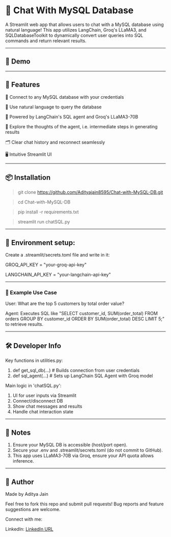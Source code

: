 # 💬 Chat With MySQL Database

A Streamlit web app that allows users to chat with a MySQL database using natural language! This app utilizes LangChain, Groq's LLaMA3, and SQLDatabaseToolkit to dynamically convert user queries into SQL commands and return relevant results.

--- 

## 🚀 Demo


---

## 🚀 Features

🔗 Connect to any MySQL database with your credentials

🤖 Use natural language to query the database

🚀 Powered by LangChain's SQL agent and Groq's LLaMA3-70B

🧠 Explore the thoughts of the agent, i.e. intermediate steps in generating results 

🗂️ Clear chat history and reconnect seamlessly

🖥️ Intuitive Streamlit UI

---

## 📦 Installation

> git clone https://github.com/Adityajain8595/Chat-with-MySQL-DB.git

> cd Chat-with-MySQL-DB

> pip install -r requirements.txt

> streamlit run chatSQL.py

---

## 🔐 Environment setup:

Create a .streamlit/secrets.toml file and write in it:

GROQ_API_KEY = "your-groq-api-key"

LANGCHAIN_API_KEY = "your-langchain-api-key"

---

### 📸 Example Use Case

User: What are the top 5 customers by total order value?

Agent: Executes SQL like "SELECT customer_id, SUM(order_total) FROM orders GROUP BY customer_id ORDER BY SUM(order_total) DESC LIMIT 5;" to retrieve results. 

---

## 🛠️ Developer Info

Key functions in utilities.py:

1. def get_sql_db(...)         # Builds connection from user credentials
2. def sql_agent(...)          # Sets up LangChain SQL Agent with Groq model

Main logic in 'chatSQL.py':

1. UI for user inputs via Streamlit
2. Connect/disconnect DB
3. Show chat messages and results
4. Handle chat interaction state

---

## 📌 Notes

1. Ensure your MySQL DB is accessible (host/port open).
2. Secure your .env and .streamlit/secrets.toml (do not commit to GitHub).
3. This app uses LLaMA3-70B via Groq, ensure your API quota allows inference.

---

## 🤝 Author

Made by Aditya Jain

Feel free to fork this repo and submit pull requests! Bug reports and feature suggestions are welcome.

Connect with me:

LinkedIn: [LinkedIn URL](https://www.linkedin.com/in/adityajain8595/) 

